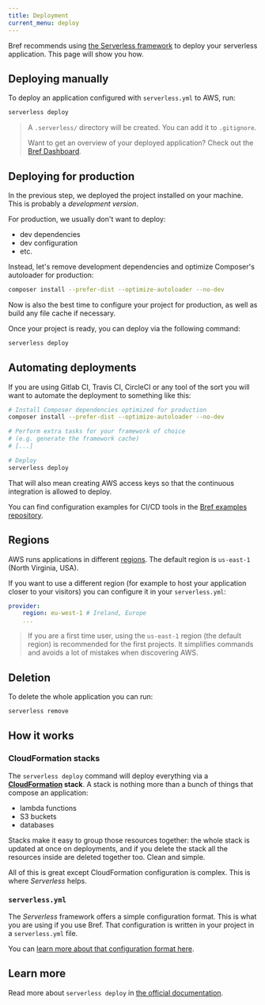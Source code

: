 ```yaml
---
title: Deployment
current_menu: deploy
---
```


Bref recommends using [the Serverless framework](https://serverless.com/) to deploy your serverless application. This page will show you how.

## Deploying manually

To deploy an application configured with `serverless.yml` to AWS, run:

```bash
serverless deploy
```

> A `.serverless/` directory will be created. You can add it to `.gitignore`.
>
> Want to get an overview of your deployed application? Check out the [Bref Dashboard](https://dashboard.bref.sh/).

## Deploying for production

In the previous step, we deployed the project installed on your machine. This is probably a *development version*.

For production, we usually don't want to deploy:

- dev dependencies
- dev configuration
- etc.

Instead, let's remove development dependencies and optimize Composer's autoloader for production:

```bash
composer install --prefer-dist --optimize-autoloader --no-dev
```

Now is also the best time to configure your project for production, as well as build any file cache if necessary.

Once your project is ready, you can deploy via the following command:

```bash
serverless deploy
```

## Automating deployments

If you are using Gitlab CI, Travis CI, CircleCI or any tool of the sort you will want to automate the deployment to something like this:

```bash
# Install Composer dependencies optimized for production
composer install --prefer-dist --optimize-autoloader --no-dev

# Perform extra tasks for your framework of choice
# (e.g. generate the framework cache)
# [...]

# Deploy
serverless deploy
```

That will also mean creating AWS access keys so that the continuous integration is allowed to deploy.

You can find configuration examples for CI/CD tools in the [Bref examples repository](https://github.com/brefphp/examples).

## Regions

AWS runs applications in different [regions](https://aws.amazon.com/about-aws/global-infrastructure/). The default region is `us-east-1` (North Virginia, USA).

If you want to use a different region (for example to host your application closer to your visitors) you can configure it in your `serverless.yml`:

```yaml
provider:
    region: eu-west-1 # Ireland, Europe
    ...
```

> If you are a first time user, using the `us-east-1` region (the default region) is recommended for the first projects. It simplifies commands and avoids a lot of mistakes when discovering AWS.

## Deletion

To delete the whole application you can run:

```bash
serverless remove
```

## How it works

### CloudFormation stacks

The `serverless deploy` command will deploy everything via a **[CloudFormation](https://aws.amazon.com/cloudformation/) stack**. A stack is nothing more than a bunch of things that compose an application:

- lambda functions
- S3 buckets
- databases

Stacks make it easy to group those resources together: the whole stack is updated at once on deployments, and if you delete the stack all the resources inside are deleted together too. Clean and simple.

All of this is great except CloudFormation configuration is complex. This is where *Serverless* helps.

### `serverless.yml`

The *Serverless* framework offers a simple configuration format. This is what you are using if you use Bref. That configuration is written in your project in a `serverless.yml` file.

You can [learn more about that configuration format here](environment/serverless-yml.md).

## Learn more

Read more about `serverless deploy` in [the official documentation](https://serverless.com/framework/docs/providers/aws/guide/deploying/).
